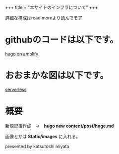+++
title = "本サイトのインフラについて"
+++

詳細な構成はread moreより読んでモア

<!--more-->

# githubのコードは以下です。

[hugo on amplify](https://github.com/tales36/hugo6)

# おおまかな図は以下です。

[serverless](../../images/serverless.png)

# 概要

新規記事作成　→　**hugo new content/post/hoge.md**

画像とかは **Static/images** に入れる。




presented by katsutoshi miyata